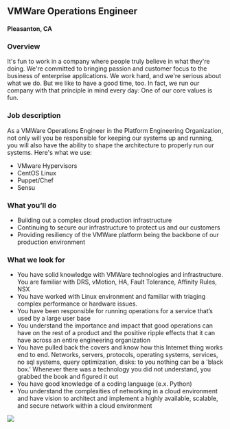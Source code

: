 ## VMWare Operations Engineer
#### Pleasanton, CA

### Overview
It's fun to work in a company where people truly believe in what they're doing. We're committed to bringing passion and customer focus to the business of enterprise applications. We work hard, and we're serious about what we do. But we like to have a good time, too. In fact, we run our company with that principle in mind every day: One of our core values is fun.

### Job description
As a VMWare Operations Engineer in the Platform Engineering Organization, not only will you be responsible for keeping our systems up and running, you will also have the ability to shape the architecture to properly run our systems.
Here's what we use:
+	VMware Hypervisors
+	CentOS Linux
+	Puppet/Chef
+	Sensu

### What you’ll do
+	Building out a complex cloud production infrastructure 
+	Continuing to secure our infrastructure to protect us and our customers
+	Providing resiliency of the VMWare platform being the backbone of our production environment

### What we look for
+	You have solid knowledge with VMWare technologies and infrastructure.  You are familiar with DRS, vMotion, HA, Fault Tolerance, Affinity Rules, NSX
+	You have worked with Linux environment and familiar with triaging complex performance or hardware issues.
+	You have been responsible for running operations for a service that’s used by a large user base
+	You understand the importance and impact that good operations can have on the rest of a product and the positive ripple effects that it can have across an entire engineering organization
+	You have pulled back the covers and know how this Internet thing works end to end. Networks, servers, protocols, operating systems, services, no sql systems, query optimization, disks: to you nothing can be a 'black box.' Whenever there was a technology you did not understand, you grabbed the book and figured it out
+	You have good knowledge of a coding language (e.x. Python)
+	You understand the complexities of networking in a cloud environment and have vision to architect and implement a highly available, scalable, and secure network within a cloud environment


[<img src='https://dabuttonfactory.com/button.png?t=Learn+More&f=Calibri-Bold&ts=24&tc=fff&hp=20&vp=8&c=5&bgt=unicolored&bgc=29aafe'>](https://letsrockit.co/job/v29ya2rheq-vmware-operations-engineer)

